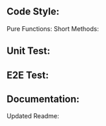## Code Style: 
Pure Functions: 
Short Methods: 

## Unit Test: 

## E2E Test: 

## Documentation: 
Updated Readme: 
